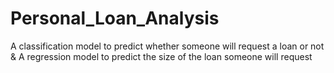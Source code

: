# Personal_Loan_Analysis
A classification model to predict whether someone will request a loan or not &amp; A regression model to predict the size of the loan someone will request
